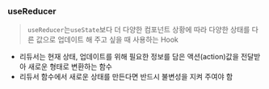 ### useReducer
>```useReducer```는```useState```보다 더 다양한 컴포넌트 상황에 따라 다양한 상태를 다른 값으로 업데이트 해 주고 싶을 때 사용하는 Hook
+ 리듀서는 현재 상태, 업데이트를 위해 필요한 정보를 담은 액션(action)값을 전달받아 새로운 형태로 변환하는 함수
+ 리듀서 함수에서 새로운 상태를 만든다면 반드시 불변성을 지켜 주여야 함
